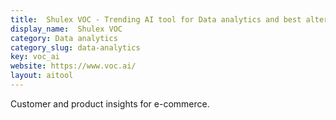 ```yaml
---
title:  Shulex VOC - Trending AI tool for Data analytics and best alternatives
display_name:  Shulex VOC
category: Data analytics
category_slug: data-analytics
key: voc_ai
website: https://www.voc.ai/
layout: aitool
---
```


Customer and product insights for e-commerce.
